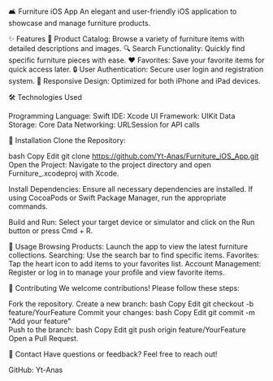 🛋️ Furniture iOS App
An elegant and user-friendly iOS application to showcase and manage furniture products.

✨ Features
🛒 Product Catalog: Browse a variety of furniture items with detailed descriptions and images.
🔍 Search Functionality: Quickly find specific furniture pieces with ease.
❤️ Favorites: Save your favorite items for quick access later.
🔒 User Authentication: Secure user login and registration system.
📱 Responsive Design: Optimized for both iPhone and iPad devices.

🛠️ Technologies Used

Programming Language: Swift
IDE: Xcode
UI Framework: UIKit
Data Storage: Core Data
Networking: URLSession for API calls

🚀 Installation
Clone the Repository:

bash
Copy
Edit
git clone https://github.com/Yt-Anas/Furniture_iOS_App.git
Open the Project:
Navigate to the project directory and open Furniture_.xcodeproj with Xcode.

Install Dependencies:
Ensure all necessary dependencies are installed. If using CocoaPods or Swift Package Manager, run the appropriate commands.

Build and Run:
Select your target device or simulator and click on the Run button or press Cmd + R.

🎯 Usage
Browsing Products: Launch the app to view the latest furniture collections.
Searching: Use the search bar to find specific items.
Favorites: Tap the heart icon to add items to your favorites list.
Account Management: Register or log in to manage your profile and view favorite items.

🤝 Contributing
We welcome contributions! Please follow these steps:

Fork the repository.
Create a new branch:
bash
Copy
Edit
git checkout -b feature/YourFeature
Commit your changes:
bash
Copy
Edit
git commit -m "Add your feature"  
Push to the branch:
bash
Copy
Edit
git push origin feature/YourFeature  
Open a Pull Request.


📧 Contact
Have questions or feedback? Feel free to reach out!

GitHub: Yt-Anas
